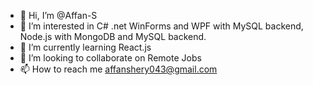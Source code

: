 - 👋 Hi, I’m @Affan-S
- 👀 I’m interested in C# .net WinForms and WPF with MySQL backend, Node.js with MongoDB and MySQL backend.
- 🌱 I’m currently learning React.js
- 💞️ I’m looking to collaborate on Remote Jobs
- 📫 How to reach me affanshery043@gmail.com

<!---
Affan-S/Affan-S is a ✨ special ✨ repository because its `README.md` (this file) appears on your GitHub profile.
You can click the Preview link to take a look at your changes.
--->
